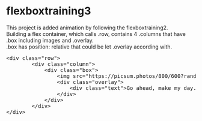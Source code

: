 # flexboxtraining3
This project is added animation by following the flexboxtraining2.<br>
Building a flex container, which calls .row, contains 4 .columns that have .box including images and .overlay.<br>
.box has position: relative that could be let .overlay according with.<br>
<pre>&lt;div class="row"&gt;
        &lt;div class="column"&gt;
            &lt;div class="box"&gt;
                &lt;img src="https://picsum.photos/800/600?random=1" width="100%"&gt;
                &lt;div class="overlay"&gt;
                    &lt;div class="text"&gt;Go ahead, make my day.&lt;div&gt;
                &lt;/div&gt;
            &lt;/div&gt;
        &lt;/div&gt;
&lt;/div&gt;
</pre> 

